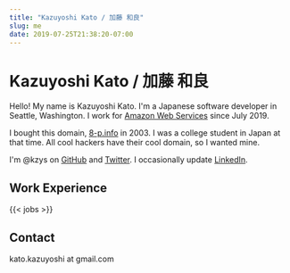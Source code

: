 ```yaml
---
title: "Kazuyoshi Kato / 加藤 和良"
slug: me
date: 2019-07-25T21:38:20-07:00
---
```

# Kazuyoshi Kato / 加藤 和良

Hello! My name is Kazuyoshi Kato. I'm a Japanese software developer in Seattle, Washington. I work for [Amazon Web Services](https://aws.amazon.com/) since July 2019.

I bought this domain, [8-p.info](https://8-p.info/) in 2003. I was a college student in Japan at that time. All cool hackers have their cool domain, so I wanted mine.

I'm @kzys on [GitHub](https://github.com/kzys/) and [Twitter](https://twitter.com/kzys). I occasionally update [LinkedIn](https://www.linkedin.com/in/kazuyoshi/).

## Work Experience

{{< jobs >}}

## Contact

kato.kazuyoshi at gmail.com
